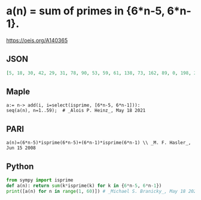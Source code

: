 # a\(n\) \= sum of primes in \{6\*n\-5, 6\*n\-1\}\.
https://oeis.org/A140365
## JSON
```JSON
[5, 18, 30, 42, 29, 31, 78, 90, 53, 59, 61, 138, 73, 162, 89, 0, 198, 210, 222, 0, 0, 258, 137, 139, 149, 151, 157, 330, 173, 179, 181, 191, 390, 199, 0, 211, 0, 450, 462, 239, 241, 251, 257, 263, 269, 271, 558, 283, 293, 0, 0, 618, 630, 0, 0, 331, 337, 347, 702]
```
## Maple
```Maple
a:= n-> add(i, i=select(isprime, [6*n-5, 6*n-1])):
seq(a(n), n=1..59);  # _Alois P. Heinz_, May 18 2021
```
## PARI
```PARI
a(n)=(6*n-5)*isprime(6*n-5)+(6*n-1)*isprime(6*n-1) \\ _M. F. Hasler_, Jun 15 2008
```
## Python
```Python
from sympy import isprime
def a(n): return sum(k*isprime(k) for k in {6*n-5, 6*n-1})
print([a(n) for n in range(1, 60)]) # _Michael S. Branicky_, May 18 2021
```
